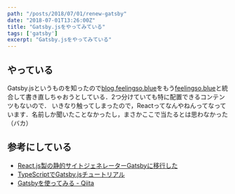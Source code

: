 ```yaml
---
path: "/posts/2018/07/01/renew-gatsby"
date: "2018-07-01T13:26:00Z"
title: "Gatsby.jsをやってみている"
tags: ['gatsby']
excerpt: "Gatsby.jsをやってみている"
---
```


## やっている

Gatsby.jsというものを知ったので[blog.feelingso.blue](https://blog.feelingso.blue)をもう[feelingso.blue](https://feelingso.blue)と統合して書き直しちゃおうとしている．2つ分けていても特に配置できるコンテンツもないので．
いきなり触ってしまったので，Reactってなんやねんってなっています．名前しか聞いたことなかったし，まさかここで当たるとは思わなかった（バカ）

## 参考にしている
- [React.js製の静的サイトジェネレーターGatsbyに移行した](https://qiita.com/jaxx2104/items/5f28915355a85d36e38a)
- [TypeScriptでGatsby.jsチュートリアル](https://qiita.com/suzuki_sh/items/8f4201e7c43c7a0a3eb6)
- [Gatsbyを使ってみる - Qiita](https://qiita.com/abcb2/items/3731a12866d5c093af48)